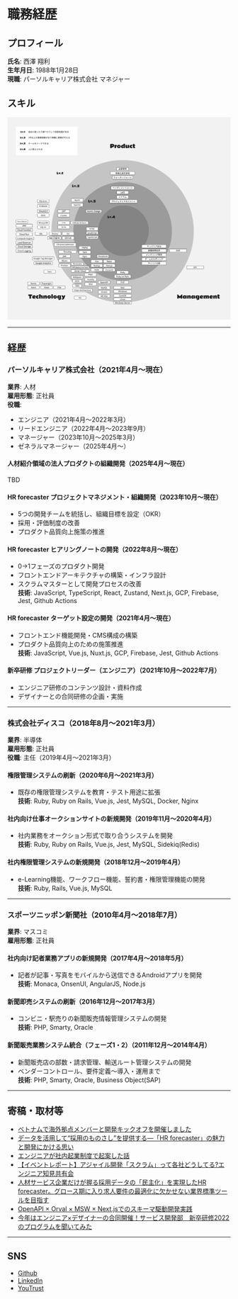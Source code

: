 # 職務経歴

## プロフィール

**氏名**: 西澤 翔利  
**生年月日**: 1988年1月28日  
**現職**: パーソルキャリア株式会社 マネジャー

## スキル

![skill-map](assets/skill-map.jpg)

---

## 経歴

### **パーソルキャリア株式会社（2021年4月〜現在）**
**業界**: 人材  
**雇用形態**: 正社員  
**役職**:  
- エンジニア（2021年4月〜2022年3月）  
- リードエンジニア（2022年4月〜2023年9月）  
- マネージャー（2023年10月〜2025年3月）  
- ゼネラルマネージャー（2025年4月〜）

#### **人材紹介領域の法人プロダクトの組織開発**（2025年4月〜現在）
TBD

#### **HR forecaster プロジェクトマネジメント・組織開発**（2023年10月〜現在）
- 5つの開発チームを統括し、組織目標を設定（OKR）
- 採用・評価制度の改善
- プロダクト品質向上施策の推進

#### **HR forecaster ヒアリングノートの開発**（2022年8月〜現在）
- 0→1フェーズのプロダクト開発
- フロントエンドアーキテクチャの構築・インフラ設計
- スクラムマスターとして開発プロセスの改善  
**技術**: JavaScript, TypeScript, React, Zustand, Next.js, GCP, Firebase, Jest, Github Actions  

#### **HR forecaster ターゲット設定の開発**（2021年4月〜現在）
- フロントエンド機能開発・CMS構成の構築
- プロダクト品質向上のための施策推進  
**技術**: JavaScript, Vue.js, Nuxt.js, GCP, Firebase, Jest, Github Actions  

#### **新卒研修 プロジェクトリーダー（エンジニア）**（2021年10月〜2022年7月）
- エンジニア研修のコンテンツ設計・資料作成
- デザイナーとの合同研修の企画・実施

---

### **株式会社ディスコ（2018年8月〜2021年3月）**
**業界**: 半導体  
**雇用形態**: 正社員  
**役職**: 主任（2019年4月〜2021年3月）  

#### **権限管理システムの刷新**（2020年6月〜2021年3月）
- 既存の権限管理システムを教育・テスト用途に拡張  
**技術**: Ruby, Ruby on Rails, Vue.js, Jest, MySQL, Docker, Nginx  

#### **社内向け仕事オークションサイトの新規開発**（2019年11月〜2020年4月）
- 社内業務をオークション形式で取り合うシステムを開発  
**技術**: Ruby, Ruby on Rails, Vue.js, Jest, MySQL, Sidekiq(Redis)  

#### **社内権限管理システムの新規開発**（2018年12月〜2019年4月）
- e-Learning機能、ワークフロー機能、誓約書・権限管理機能の開発  
**技術**: Ruby, Rails, Vue.js, MySQL  

---

### **スポーツニッポン新聞社（2010年4月〜2018年7月）**
**業界**: マスコミ  
**雇用形態**: 正社員  

#### **社内向け記者業務アプリの新規開発**（2017年4月〜2018年5月）
- 記者が記事・写真をモバイルから送信できるAndroidアプリを開発  
**技術**: Monaca, OnsenUI, AngularJS, Node.js  

#### **新聞即売システムの刷新**（2016年12月〜2017年3月）
- コンビニ・駅売りの新聞販売情報管理システムの開発  
**技術**: PHP, Smarty, Oracle  

#### **新聞販売業務システム統合（フェーズ1・2）**（2011年12月〜2014年4月）
- 新聞販売店の部数・請求管理、輸送ルート管理システムの開発  
- ベンダーコントロール、要件定義〜導入・運用まで  
**技術**: PHP, Smarty, Oracle, Business Object(SAP)  

---

## 寄稿・取材等
- [ベトナムで海外拠点メンバーと開発キックオフを開催しました](https://note.hr-forecaster.jp/n/ndede54cd07bb)
- [データを活用して“採用のものさし”を提供する―「HR forecaster」の魅力と開発にかける思い](https://techdoor.persol-group.co.jp/contents/4028/)
- [エンジニアが社内起業制度で起案した話](https://techtekt.persol-career.co.jp/entry/culture/20231201_01)
- [【イベントレポート】アジャイル開発「スクラム」って各社どうしてる?エンジニア知見共有会](https://www.tech-street.jp/entry/2023/05/11/135004)
- [人材サービス企業だけが握る採用データの「民主化」を実現したHR forecaster。グロース期に入り求人要件の最適化に欠かせない業界標準ツールを目指す](https://www.persol-career.co.jp/recruit/career/hataraction/project/project-hrforecaster/)
- [OpenAPI × Orval × MSW × Next.jsでのスキーマ駆動開発実践](https://techtekt.persol-career.co.jp/entry/tech/221215_01)
- [今年はエンジニア×デザイナーの合同開催！サービス開発部　新卒研修2022のプログラムを聞いてみた](https://techtekt.persol-career.co.jp/entry/culture/220804_01)

---

## SNS
- [Github](https://github.com/shooooori0128)
- [LinkedIn](https://www.linkedin.com/in/shori-nishizawa/)
- [YouTrust](https://youtrust.jp/users/shooooori0128)

